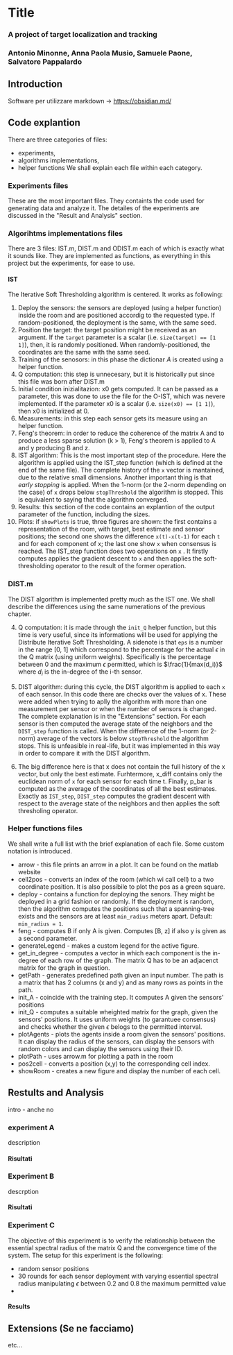 # Title
### A project of target localization and tracking 
### Antonio Minonne, Anna Paola Musio, Samuele Paone, Salvatore Pappalardo 

## Introduction 
Software per utilizzare markdown -> https://obsidian.md/


## Code explantion 
There are three categories of files:
- experiments,
- algorithms implementations,
- helper functions
We shall explain each file within each category.

### Experiments files
These are the most important files. They containts the code used for generating data and analyze it.  The detailes of the experiments are discussed in the "Result and Analysis" section.
### Algorihtms implementations files
There are 3 files: IST.m, DIST.m and ODIST.m each of which is exactly what it sounds like. They are implemented as functions, as everything in this project but the experiments, for ease to use.
#### IST
The Iterative Soft Thresholding algorithm is centered. It works as following:

1. Deploy the sensors: the sensors are deployed (using a helper function) inside the room and are positioned accordig to the requested type. If random-positioned, the deployment is the same, with the same seed.
2. Position the target: the target position might be received as an argument. If the `target` parameter is a scalar (i.e. `size(target) == [1 1]`), then, it is randomly positioned. When randomly-positioned, the coordinates are the same with the same seed.
3. Training of the senosors: in this phase the dictionar $A$ is created using a helper function.
4. Q computation: this step is unnecesary, but it is historically put since this file was born after DIST.m
5. Initial condition inizialitazion: x0 gets computed. It can be passed as a parameter, this was done to use the file for the O-IST, which was nevere implemented. If the parameter x0 is a scalar (i.e. `size(x0) == [1 1]`), then x0 is initialized at 0.
7. Measurements: in this step each sensor gets its measure using an helper function.
8. Feng's theorem: in order to reduce the coherence of the matrix A and to produce a less sparse solution (k > 1), Feng's theorem is applied to A and y producing B and z.
9. IST algorithm: This is the most important step of the procedure. Here the algorithm is applied using the IST_step function (which is defined at the end of the same file). The complete history of the `x` vector is mantained, due to the relative small dimensions. Another important thing is that _early stopping_ is applied. When the 1-norm (or the 2-norm depending on the case) of `x` drops below `stopThreshold` the algorithm is stopped. This is equivalent to saying that the algorithm converged. 
10. Results: this section of the code contains an explantion of the output parameter of the function, including the sizes.
11. Plots: if `showPlots` is true, three figures are shown: the first contains a representation of the room, with target, best estimate and sensor positions; the second one shows the difference `x(t)-x(t-1)` for each `t` and for each component of x; the last one show `x` when consensus is reached. 
The IST_step function does two operations on `x` . It firstly computes applies the gradient descent to `x` and then applies the soft-thresholding operator to the result of the former operation.

### DIST.m  

The DIST algorithm is implemented pretty much as the IST one. We shall describe the differences using the same numerations of the previous chapter.

4. Q computation: it is made through the `init_Q` helper function, but this time is very useful, since its informations will be used for applying the Distribute Iterative Soft Thresholding. A sidenote is that `eps` is a number in the range \[0, 1\] which correspond to the percentage for the actual $\epsilon$ in the Q matrix (using uniform weights). Specifically is the percentage between 0 and the maximum $\epsilon$ permitted, which is $\frac{1}{max(d_i)}$ where $d_i$ is the in-degree of the i-th sensor.

9. DIST algorithm: during this cycle, the DIST algorithm is applied to each `x` of each sensor. In this code there are checks over the values of x. These were added when trying  to aplly the algorithm with more than one measurement per sensor or when the number of sensors is changed. The complete explanation is in the "Extensions" section. For each sensor is then computed the average state of the neighbors and the `DIST_step` function is called. When the difference of the 1-norm (or 2-norm) average of the vectors is below `stopThreshold` the algorithm stops. This is unfeasible in real-life, but it was implemented in this way in order to compare it with the DIST algorithm.

10. The big difference here is that x does not contain the full history of the x vector, but only the best estimate. Furhtermore, x_diff contains only the euclidean norm of `x` for each sensor for each time t. Finally, p_bar is computed as the average of the coordinates of all the best estimates.
Exactly as `IST_step`, `DIST_step` computes the gradient descent with respect to the average state of the neighbors and then applies the soft thresholing operator.

### Helper functions files

We shall write a full list with the brief explanation of each file. Some custom notation is introduced.

- arrow - this file prints an arrow in a plot. It can be found on the matlab website
- cell2pos - converts an index of the room (which wi call cell) to a two coordinate position. It is also possibile to plot the pos as a green square.
- deploy - contains a function for deploying the senors. They might be deployed in a grid fashion or randomly. If the deployment is random, then the algorithm computes the positions such that a spanning-tree exists and the sensors are at least `min_radius` meters apart. Default: `min_radius = 1`.
- feng - computes B if only A is given. Computes [B, z] if also y is given as a second parameter.
- generateLegend - makes a custom legend for the active figure.
- get_in_degree - computes a vector in which each component is the in-degree of each row of the graph. The matrix Q has to be an adjacenct matrix for the graph in question.
- getPath - generates predefined path given an input number. The path is a matrix that has 2 columns (x and y) and as many rows as points in the path.
- init_A - coincide with the training step. It computes A given the sensors' positions
- init_Q - computes a suitable wheighted matrix for the graph, given the sensors' positions. It uses uniform weights (to garantuee consensus) and checks whether the given $\epsilon$ belogs to the permitted interval.
- plotAgents - plots the agents inside a room given the sensors' positions. It can display the radius of the sensors, can display the sensors with random colors and can display the sensors using their ID.
- plotPath - uses arrow.m for plotting a path in the room
- pos2cell - converts a position (x,y) to the corresponding cell index.
- showRoom - creates a new figure and display the number of each cell.

## Restults and Analysis

intro - anche no

### experiment A
description

#### Risultati

### Experiment B 
descrption
#### Risultati

### Experiment C 

The objective of this experiment is to verify the relationship between the essential spectral radius of the matrix Q and the convergence time of the system.
The setup for this experiment is the following:

- random sensor positions
- 30 rounds for each sensor deployment with varying essential spectral radius manipulating $\epsilon$ between 0.2 and 0.8 the maximum permitted value
- 
#### Results


## Extensions (Se ne facciamo)
etc...
